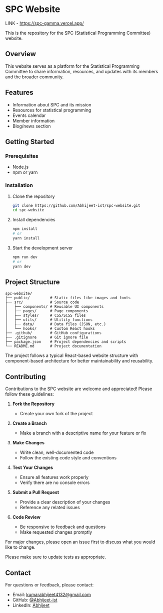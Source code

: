 # SPC Website
LINK - https://spc-gamma.vercel.app/

This is the repository for the SPC (Statistical Programming Committee) website.

## Overview

This website serves as a platform for the Statistical Programming Committee to share information, resources, and updates with its members and the broader community.

## Features

- Information about SPC and its mission
- Resources for statistical programming
- Events calendar
- Member information
- Blog/news section

## Getting Started

### Prerequisites

- Node.js
- npm or yarn

### Installation

1. Clone the repository
    ```bash
    git clone https://github.com/Abhijeet-ist/spc-website.git
    cd spc-website
    ```

2. Install dependencies
    ```bash
    npm install
    # or
    yarn install
    ```

3. Start the development server
    ```bash
    npm run dev
    # or
    yarn dev
    ```

## Project Structure

```
spc-website/
├── public/         # Static files like images and fonts
├── src/            # Source code
│   ├── components/ # Reusable UI components
│   ├── pages/      # Page components
│   ├── styles/     # CSS/SCSS files
│   ├── utils/      # Utility functions
│   ├── data/       # Data files (JSON, etc.)
│   └── hooks/      # Custom React hooks
├── .github/        # GitHub configurations
├── .gitignore      # Git ignore file
├── package.json    # Project dependencies and scripts
└── README.md       # Project documentation
```

The project follows a typical React-based website structure with component-based architecture for better maintainability and reusability.

## Contributing
Contributions to the SPC website are welcome and appreciated! Please follow these guidelines:

1. **Fork the Repository**
    - Create your own fork of the project

2. **Create a Branch**
    - Make a branch with a descriptive name for your feature or fix

3. **Make Changes**
    - Write clean, well-documented code
    - Follow the existing code style and conventions

4. **Test Your Changes**
    - Ensure all features work properly
    - Verify there are no console errors

5. **Submit a Pull Request**
    - Provide a clear description of your changes
    - Reference any related issues

6. **Code Review**
    - Be responsive to feedback and questions
    - Make requested changes promptly

For major changes, please open an issue first to discuss what you would like to change.

Please make sure to update tests as appropriate.

<!-- ## License

This project is licensed under the [LICENSE NAME] - see the LICENSE file for details. -->

## Contact

For questions or feedback, please contact:

- Email: kumarabhijeet4132@gmail.com
- GitHub: [@Abhijeet-ist](https://github.com/Abhijeet-ist)
- LinkedIn: [Abhijeet](https://linkedin.com/in/abhijeet)
